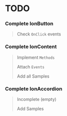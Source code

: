 ﻿# TODO

### Complete IonButton

> Check `OnClick` events


### Complete IonContent

> Implement `Methods`
> 
> Attach `Events`
> 
> Add all Samples


### Complete IonAccordion

> Incomplete (empty)
>
> Add Samples
